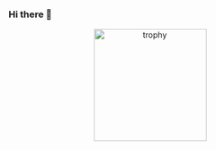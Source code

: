 ### Hi there 👋

<p align="center"> 
  <img width="200" height="200" src="https://images.credly.com/size/680x680/images/2f2debaf-3f8e-46d0-abea-ef6f69b09ddd/image.png" alt="trophy" />
</p>



<!--
**gjycn/gjycn** is a ✨ _special_ ✨ repository because its `README.md` (this file) appears on your GitHub profile.

Here are some ideas to get you started:

- 🔭 I’m currently working on ...
- 🌱 I’m currently learning ...
- 👯 I’m looking to collaborate on ...
- 🤔 I’m looking for help with ...
- 💬 Ask me about ...
- 📫 How to reach me: ...
- 😄 Pronouns: ...
- ⚡ Fun fact: ...
-->
